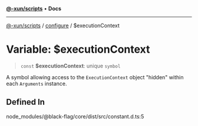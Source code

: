 [**@-xun/scripts**](../../README.md) • **Docs**

---

[@-xun/scripts](../../README.md) / [configure](../README.md) / $executionContext

# Variable: $executionContext

> `const` **$executionContext**: unique `symbol`

A symbol allowing access to the `ExecutionContext` object "hidden" within
each `Arguments` instance.

## Defined In

node\_modules/@black-flag/core/dist/src/constant.d.ts:5
